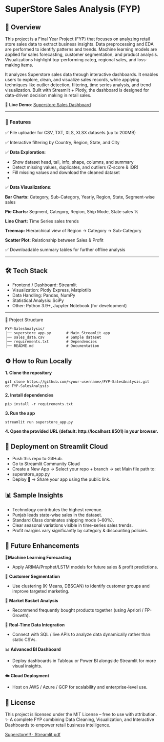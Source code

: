 # SuperStore Sales Analysis (FYP)

## 📌 Overview
This project is a Final Year Project (FYP) that focuses on analyzing retail store sales data to extract business insights. Data preprocessing and EDA are performed to identify patterns and trends. Machine learning models are applied for sales forecasting, customer segmentation, and product analysis. Visualizations highlight top-performing categ, regional sales, and loss-making items.

It analyzes Superstore sales data through interactive dashboards.
It enables users to explore, clean, and visualize sales records, while applying techniques like outlier detection, filtering, time series analysis, and trend visualization.
Built with Streamlit + Plotly, the dashboard is designed for data-driven decision making in retail sales.

🔗 **Live Demo**: [Superstore Sales Dashboard](https://fyp-salesanalysis-01.streamlit.app/)

---
### 🎯 Features

✅ File uploader for CSV, TXT, XLS, XLSX datasets (up to 200MB)

✅ Interactive filtering by Country, Region, State, and City

✅ **Data Exploration:**

- Show dataset head, tail, info, shape, columns, and summary
- Detect missing values, duplicates, and outliers (Z-score & IQR)
- Fill missing values and download the cleaned dataset
- 
✅ **Data Visualizations:**

**Bar Charts:** Category, Sub-Category, Yearly, Region, State, Segment-wise sales

**Pie Charts:** Segment, Category, Region, Ship Mode, State sales %

**Line Chart:** Time Series sales trends

**Treemap:** Hierarchical view of Region → Category → Sub-Category

**Scatter Plot:** Relationship between Sales & Profit

✅ Downloadable summary tables for further offline analysis

---
## 🛠 Tech Stack

- Frontend / Dashboard: Streamlit
- Visualization: Plotly Express, Matplotlib
- Data Handling: Pandas, NumPy
- Statistical Analysis: SciPy
- Other: Python 3.9+, Jupyter Notebook (for development)

---

📂 Project Structure
```
FYP-SalesAnalysis/
│── superstore_app.py       # Main Streamlit app
│── sales_data.csv          # Sample dataset
│── requirements.txt        # Dependencies
│── README.md               # Documentation
```

## ⚙️ How to Run Locally

**1. Clone the repository**
```
git clone https://github.com/<your-username>/FYP-SalesAnalysis.git
cd FYP-SalesAnalysis
```

**2. Install dependencies**
```
pip install -r requirements.txt
```
**3. Run the app**
```
streamlit run superstore_app.py
```
**4. Open the provided URL (default: http://localhost:8501) in your browser.**

## 🚀 Deployment on Streamlit Cloud

- Push this repo to GitHub.
- Go to Streamlit Community Cloud
- Create a New App → Select your repo + branch → set Main file path to:
- superstore_app.py
- Deploy 🎉 → Share your app using the public link.

## 📊 Sample Insights

- Technology contributes the highest revenue.
- Punjab leads state-wise sales in the dataset.
- Standard Class dominates shipping mode (~60%).
- Clear seasonal variations visible in time-series sales trends.
- Profit margins vary significantly by category & discounting policies.

## 🚀 Future Enhancements

**🔮Machine Learning Forecasting**

- Apply ARIMA/Prophet/LSTM models for future sales & profit predictions.

👥 **Customer Segmentation**

- Use clustering (K-Means, DBSCAN) to identify customer groups and improve targeted marketing.

🛒 **Market Basket Analysis**

- Recommend frequently bought products together (using Apriori / FP-Growth).

📡 **Real-Time Data Integration**

- Connect with SQL / live APIs to analyze data dynamically rather than static CSVs.

📊 **Advanced BI Dashboard**

- Deploy dashboards in Tableau or Power BI alongside Streamlit for more visual insights.

**☁️ Cloud Deployment**

- Host on AWS / Azure / GCP for scalability and enterprise-level use.

## 📜 License

This project is licensed under the MIT License – free to use with attribution.
✨ A complete FYP combining Data Cleaning, Visualization, and Interactive Dashboards to empower retail business intelligence.


[Superstore!!! · Streamlit.pdf](https://github.com/user-attachments/files/22053268/Superstore.Streamlit.pdf)
```





